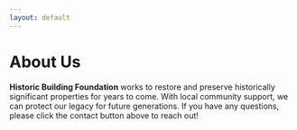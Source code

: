 ```yaml
---
layout: default
---
```



# [](#header-1)About Us

**Historic Building Foundation** works to restore and preserve historically significant properties for years to come. With local community support, we can protect our legacy for future generations. If you have any questions, please click the contact button above to reach out!
